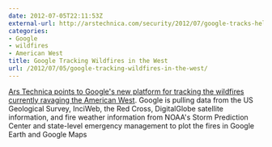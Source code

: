 ```yaml
---
date: 2012-07-05T22:11:53Z
external-url: http://arstechnica.com/security/2012/07/google-tracks-hellish-wildfire-season-in-the-american-west/
categories:
- Google
- wildfires
- American West
title: Google Tracking Wildfires in the West
url: /2012/07/05/google-tracking-wildfires-in-the-west/
---
```


[Ars Technica points to Google's new platform for tracking the wildfires currently ravaging the American West](http://arstechnica.com/security/2012/07/google-tracks-hellish-wildfire-season-in-the-american-west/). Google is pulling data from the US Geological Survey, InciWeb, the Red Cross, DigitalGlobe satellite information, and fire weather information from NOAA's Storm Prediction Center and state-level emergency management to plot the fires in Google Earth and Google Maps
